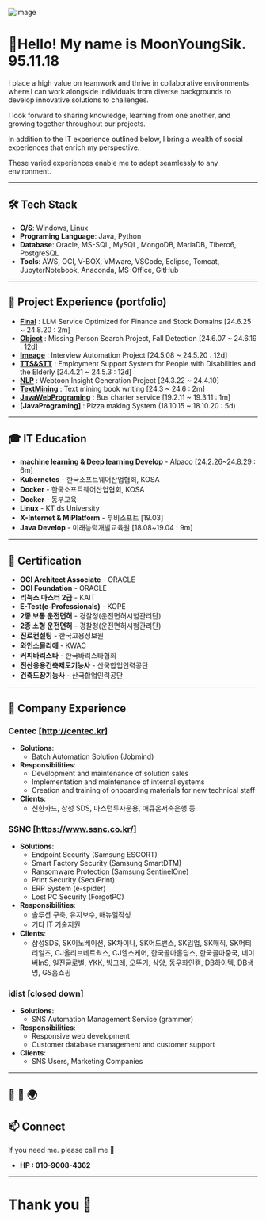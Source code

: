![image](https://github.com/user-attachments/assets/81e60655-96a8-455b-864f-fc12dd15d15d) 
# 👋Hello! My name is MoonYoungSik. 95.11.18

I place a high value on teamwork and thrive in collaborative environments where I can work alongside individuals from diverse backgrounds to develop innovative solutions to challenges.

I look forward to sharing knowledge, learning from one another, and growing together throughout our projects.

In addition to the IT experience outlined below, I bring a wealth of social experiences that enrich my perspective.

These varied experiences enable me to adapt seamlessly to any environment.

---

## 🛠️ Tech Stack
- **O/S**: Windows, Linux
- **Programing Language**: Java, Python
- **Database**: Oracle, MS-SQL, MySQL, MongoDB, MariaDB, Tibero6, PostgreSQL
- **Tools**: AWS, OCI, V-BOX, VMware, VSCode, Eclipse, Tomcat, JupyterNotebook, Anaconda, MS-Office, GitHub

---

## 📂 Project Experience (portfolio)
- **[Final](https://github.com/YoungsikMoon/05.-InBest)** : LLM Service Optimized for Finance and Stock Domains [24.6.25 ~ 24.8.20 : 2m]
- **[Object](https://github.com/YoungsikMoon/04.-DarkInsight)** :  Missing Person Search Project, Fall Detection [24.6.07 ~ 24.6.19 : 12d]
- **[Imeage](https://github.com/YoungsikMoon/03.-Find_Imo)** : Interview Automation Project [24.5.08 ~ 24.5.20 : 12d]
- **[TTS&STT](https://github.com/YoungsikMoon/02.-FORS)** : Employment Support System for People with Disabilities and the Elderly [24.4.21 ~ 24.5.3 : 12d]
- **[NLP](https://github.com/YoungsikMoon/01.-alpha911)** : Webtoon Insight Generation Project [24.3.22 ~ 24.4.10]
- **[TextMining](https://github.com/YoungsikMoon/00.-Text-Mining/blob/main/%EB%A7%9B%EC%9E%88%EB%8A%94_%ED%85%8D%EC%8A%A4%ED%8A%B8%EB%B6%84%EC%84%9D_%EB%AC%B8%EC%98%81%EC%8B%9D.ipynb)** : Text mining book writing [24.3 ~ 24.6 : 2m]
- **[JavaWebPrograming](http://youtube.com/watch?v=BDou4zE-RDQ)** : Bus charter service [19.2.11 ~ 19.3.11 : 1m]
- **[JavaPrograming]** : Pizza making System (18.10.15 ~ 18.10.20 : 5d) 

---

## 🎓 IT Education
- **machine learning & Deep learning Develop** - Alpaco [24.2.26~24.8.29 : 6m]
- **Kubernetes** - 한국소프트웨어산업협회, KOSA 
- **Docker** - 한국소프트웨어산업협회, KOSA
- **Docker** - 동부교육
- **Linux** - KT ds University 
- **X-Internet & MiPlatform** - 투비소프트 [19.03]
- **Java Develop** - 미래능력개발교육원 [18.08~19.04 : 9m]

---

## 📜 Certification
- **OCI Architect Associate** - ORACLE
- **OCI Foundation** - ORACLE
- **리눅스 마스터 2급** - KAIT
- **E-Test(e-Professionals)** - KOPE
- **2종 보통 운전면허** - 경찰청(운전면허시험관리단)
- **2종 소형 운전면허** - 경찰청(운전면허시험관리단)
- **진로컨설팅** - 한국고용정보원
- **와인소믈리에** - KWAC
- **커피바리스타** - 한국바리스타협회
- **전산응용건축제도기능사** - 산국합업인력공단
- **건축도장기능사** - 산국합업인력공단

---

## 👀 Company Experience

### Centec [http://centec.kr]
- **Solutions**:
  - Batch Automation Solution (Jobmind)
- **Responsibilities**:
  - Development and maintenance of solution sales
  - Implementation and maintenance of internal systems
  - Creation and training of onboarding materials for new technical staff
- **Clients**:
  - 신한카드, 삼성 SDS, 마스턴투자운용, 애큐온저축은행 등

### SSNC [https://www.ssnc.co.kr/]
- **Solutions**: 
  - Endpoint Security (Samsung ESCORT)
  - Smart Factory Security (Samsung SmartDTM)
  - Ransomware Protection (Samsung SentinelOne)
  - Print Security (SecuPrint)
  - ERP System (e-spider)
  - Lost PC Security (ForgotPC)
- **Responsibilities**:
  - 솔루션 구축, 유지보수, 매뉴얼작성
  - 기타 IT 기술지원
- **Clients**:
  - 삼성SDS, SK이노베이션, SK차이나, SK어드밴스, SK임업, SK매직, SK머티리얼즈, CJ올리브네트웍스, CJ헬스케어, 한국콜마홀딩스, 한국콜마중국, 네이버InS, 일진글로벌, YKK, 빙그레, 오뚜기, 삼양, 동우화인캠, DB하이텍, DB생명, GS홈쇼핑

### idist [closed down]
- **Solutions**:
  - SNS Automation Management Service (grammer)
- **Responsibilities**:
  - Responsive web development
  - Customer database management and customer support
- **Clients**:
  - SNS Users, Marketing Companies
---

## 🌟 🌱  🌍
## 📫 Connect
If you need me. please call me 🤝
- **HP : 010-9008-4362**

---

# Thank you 💞️
